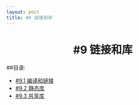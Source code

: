 ```yaml
---
layout: post
title: #9 链接和库 
---
```

<h1 style="text-align:center">#9 链接和库</h1>
##目录:
<ul>
<li> <a href="/post/09/9.1.html">#9.1 编译和链接</a> </li>
<li> <a href="/post/09/9.2.html">#9.2 静态库</a> </li>
<li> <a href="/post/09/9.3.html">#9.3 共享库</a> </li>
</ul>

